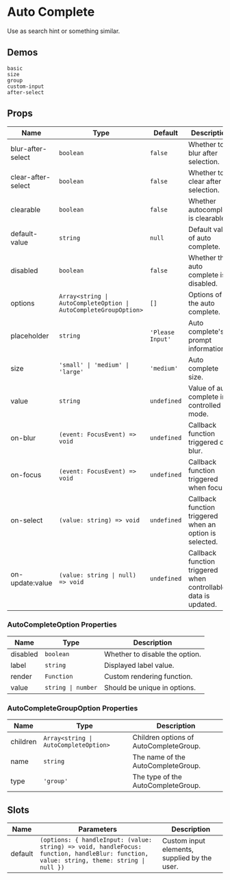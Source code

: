 # Auto Complete

Use as search hint or something similar.

## Demos

```demo
basic
size
group
custom-input
after-select
```

## Props

| Name | Type | Default | Description |
| --- | --- | --- | --- |
| blur-after-select | `boolean` | `false` | Whether to blur after selection. |
| clear-after-select | `boolean` | `false` | Whether to clear after selection. |
| clearable | `boolean` | `false` | Whether autocomplete is clearable. |
| default-value | `string` | `null` | Default value of auto complete. |
| disabled | `boolean` | `false` | Whether the auto complete is disabled. |
| options | `Array<string \| AutoCompleteOption \| AutoCompleteGroupOption>` | `[]` | Options of the auto complete. |
| placeholder | `string` | `'Please Input'` | Auto complete's prompt information. |
| size | `'small' \| 'medium' \| 'large'` | `'medium'` | Auto complete size. |
| value | `string` | `undefined` | Value of auto complete in controlled mode. |
| on-blur | `(event: FocusEvent) => void` | `undefined` | Callback function triggered on blur. |
| on-focus | `(event: FocusEvent) => void` | `undefined` | Callback function triggered when focus. |
| on-select | `(value: string) => void` | `undefined` | Callback function triggered when an option is selected. |
| on-update:value | `(value: string \| null) => void` | `undefined` | Callback function triggered when controllable data is updated. |

### AutoCompleteOption Properties

| Name     | Type               | Description                    |
| -------- | ------------------ | ------------------------------ |
| disabled | `boolean`          | Whether to disable the option. |
| label    | `string`           | Displayed label value.         |
| render   | `Function`         | Custom rendering function.     |
| value    | `string \| number` | Should be unique in options.   |

### AutoCompleteGroupOption Properties

| Name | Type | Description |
| --- | --- | --- |
| children | `Array<string \| AutoCompleteOption>` | Children options of AutoCompleteGroup. |
| name | `string` | The name of the AutoCompleteGroup. |
| type | `'group'` | The type of the AutoCompleteGroup. |

## Slots

| Name | Parameters | Description |
| --- | --- | --- |
| default | `(options: { handleInput: (value: string) => void, handleFocus: function, handleBlur: function, value: string, theme: string \| null })` | Custom input elements, supplied by the user. |
